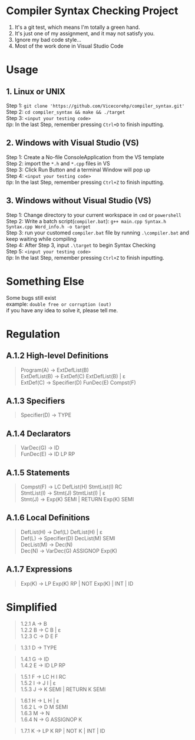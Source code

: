 # Compiler Syntax Checking Project
1. It's a git test, which means I'm totally a green hand.
2. It's just one of my assignment, and it may not satisfy you.
3. Ignore my bad code style...
4. Most of the work done in Visual Studio Code

# Usage
## 1. Linux or UNIX
Step 1: `git clone 'https://github.com/Vicecorehp/compiler_syntax.git'`<br>
Step 2: `cd compiler_syntax && make && ./target`<br>
Step 3: `<input your testing code>`<br>
*tip*: In the last Step, remember pressing `Ctrl+D` to finish inputting.

## 2. Windows with Visual Studio (VS)
Step 1: Create a No-file ConsoleApplication from the VS template<br>
Step 2: import the `*.h` and `*.cpp` files in VS<br>
Step 3: Click Run Button and a terminal Window will pop up<br>
Step 4: `<input your testing code>` <br>
*tip*: In the last Step, remember pressing `Ctrl+Z` to finish inputting.

## 3. Windows without Visual Studio (VS)
Step 1: Change directory to your current workspace in `cmd` or `powershell`<br>
Step 2: Write a batch script(`compiler.bat`): `g++ main.cpp Syntax.h Syntax.cpp Word_info.h -o target`<br>
Step 3: run your customed `compiler.bat` file by running `.\compiler.bat` and keep waiting while compiling<br>
Step 4: After Step 3, input `.\target` to begin Syntax Checking<br>
Step 5: `<input your testing code>` <br>
*tip*: In the last Step, remember pressing `Ctrl+Z` to finish inputting.

# Something Else
Some bugs still exist<br>
example: `double free or corruption (out)`<br>
if you have any idea to solve it, please tell me.

# Regulation
## A.1.2 High-level Definitions 
>Program(A) → ExtDefList(B)<br>
ExtDefList(B) → ExtDef(C) ExtDefList(B) | ɛ<br>
ExtDef(C) → Specifier(D) FunDec(E) Compst(F)

## A.1.3 Specifiers 
>Specifier(D) → TYPE

## A.1.4 Declarators 
>VarDec(G) → ID<br>
FunDec(E) → ID LP RP

## A.1.5 Statements 
>Compst(F) → LC DefList(H) StmtList(I) RC<br>
StmtList(I) → Stmt(J) StmtList(I) | ɛ<br>
Stmt(J) → Exp(K) SEMI | RETURN Exp(K) SEMI 

## A.1.6 Local Definitions 
>DefList(H) → Def(L) DefList(H) | ɛ<br>
Def(L) → Specifier(D) DecList(M) SEMI<br>
DecList(M) → Dec(N)<br>
Dec(N) → VarDec(G) ASSIGNOP Exp(K) 

## A.1.7 Expressions 
>Exp(K) → LP Exp(K) RP | NOT Exp(K) | INT | ID

# Simplified 
>1.2.1 A → B<br>
1.2.2 B → C B | ɛ<br>
1.2.3 C → D E F

>1.3.1 D → TYPE

>1.4.1 G → ID<br>
1.4.2 E → ID LP RP

>1.5.1 F → LC H I RC<br>
1.5.2 I → J I | ɛ<br>
1.5.3 J → K SEMI | RETURN K SEMI 

>1.6.1 H → L H | ɛ<br>
1.6.2 L → D M SEMI<br>
1.6.3 M → N<br>
1.6.4 N → G ASSIGNOP K 

>1.7.1 K → LP K RP | NOT K | INT | ID
